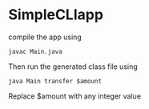 # SimpleCLIapp

compile the app using 

`javac Main.java`

Then run the generated class file using

`java Main transfer $amount`

Replace $amount with any integer value
